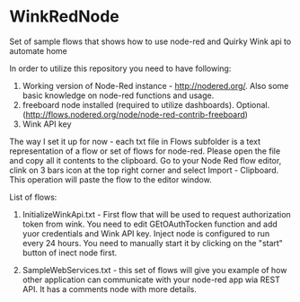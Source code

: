 # WinkRedNode
Set of sample flows that shows how to use node-red and Quirky Wink api to automate home

In order to utilize this repository you need to have following:

 1. Working version of Node-Red instance - http://nodered.org/. Also some basic knowledge on node-red functions and usage.
 2. freeboard node installed (required to utilize dashboards). Optional. (http://flows.nodered.org/node/node-red-contrib-freeboard)
 3. Wink API key

The way I set it up for now - each txt file in Flows subfolder is a text representation of a flow or set of flows for node-red. 
Please open the file and copy all it contents to the clipboard. Go to your Node Red flow editor, clink on 3 bars icon at the top right corner and select Import - Clipboard. This operation will paste the flow to the editor window. 

List of flows:

1. InitializeWinkApi.txt - First flow that will be used to request authorization token from wink. You need to edit GEtOAuthTocken function and add yuor credentials and Wink API key. Inject node is configured to run every 24 hours. You need to manually start it by clicking on the "start" button of inect node first.

2. SampleWebServices.txt - this set of flows will give you example of how other application can communicate with your node-red app wia REST API. It has a comments node with more details.
